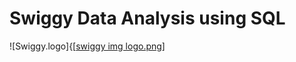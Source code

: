 #  Swiggy Data Analysis using SQL

![Swiggy.logo]{[[swiggy img logo.png](https://github.com/Priyaah13/swiggy_sql_project/blob/main/swiggy%20img%20logo.png)]

